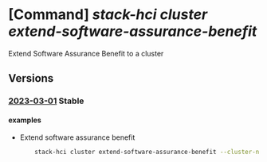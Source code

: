 # [Command] _stack-hci cluster extend-software-assurance-benefit_

Extend Software Assurance Benefit to a cluster

## Versions

### [2023-03-01](/Resources/mgmt-plane/L3N1YnNjcmlwdGlvbnMve30vcmVzb3VyY2Vncm91cHMve30vcHJvdmlkZXJzL21pY3Jvc29mdC5henVyZXN0YWNraGNpL2NsdXN0ZXJzL3t9L2V4dGVuZHNvZnR3YXJlYXNzdXJhbmNlYmVuZWZpdA==/2023-03-01.xml) **Stable**

<!-- mgmt-plane /subscriptions/{}/resourcegroups/{}/providers/microsoft.azurestackhci/clusters/{}/extendsoftwareassurancebenefit 2023-03-01 -->

#### examples

- Extend software assurance benefit
    ```bash
        stack-hci cluster extend-software-assurance-benefit --cluster-name name -g rg --software-assurance-intent enable
    ```
